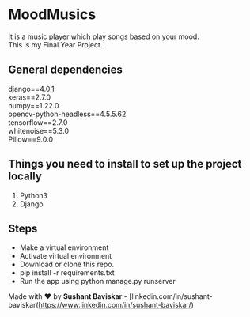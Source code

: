 # MoodMusics
It is a music player which play songs based on your mood.<br />
This is my Final Year Project.<br />


## General dependencies
django==4.0.1 <br />
keras==2.7.0  <br />
numpy==1.22.0 <br />
opencv-python-headless==4.5.5.62 <br />
tensorflow==2.7.0 <br />
whitenoise==5.3.0 <br />
Pillow==9.0.0 <br />

## Things you need to install to set up the project locally

1. Python3
2. Django

## Steps
- Make a virtual environment
- Activate virtual environment
- Download or clone this repo.
- pip install -r requirements.txt
- Run the app using python manage.py runserver

Made with :heart: by
**Sushant Baviskar**  - [linkedin.com/in/sushant-baviskar(https://www.linkedin.com/in/sushant-baviskar/)
